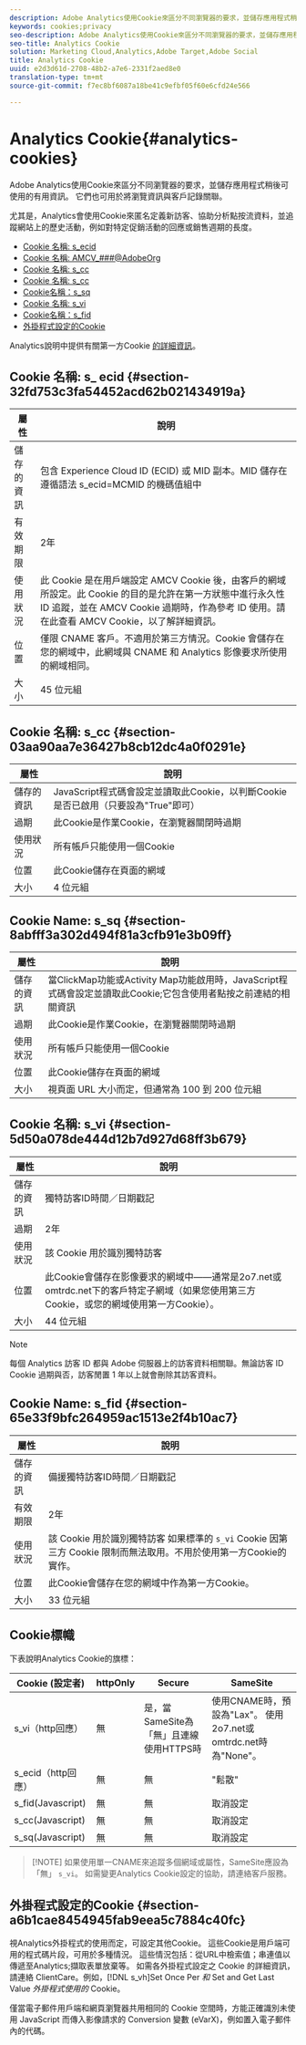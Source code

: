 ```yaml
---
description: Adobe Analytics使用Cookie來區分不同瀏覽器的要求，並儲存應用程式稍後可使用的有用資訊。 它們也可用於將瀏覽資訊與客戶記錄關聯。
keywords: cookies;privacy
seo-description: Adobe Analytics使用Cookie來區分不同瀏覽器的要求，並儲存應用程式稍後可使用的有用資訊。 它們也可用於將瀏覽資訊與客戶記錄關聯。
seo-title: Analytics Cookie
solution: Marketing Cloud,Analytics,Adobe Target,Adobe Social
title: Analytics Cookie
uuid: e2d3d61d-2708-48b2-a7e6-2331f2aed8e0
translation-type: tm+mt
source-git-commit: f7ec8bf6087a18be41c9efbf05f60e6cfd24e566

---
```



# Analytics Cookie{#analytics-cookies}

Adobe Analytics使用Cookie來區分不同瀏覽器的要求，並儲存應用程式稍後可使用的有用資訊。 它們也可用於將瀏覽資訊與客戶記錄關聯。

尤其是，Analytics會使用Cookie來匿名定義新訪客、協助分析點按流資料，並追蹤網站上的歷史活動，例如對特定促銷活動的回應或銷售週期的長度。

* [Cookie 名稱: s_ecid](../cookies/cookies-mc.md#section-32fd753c3fa54452acd62b021434919a)
* [Cookie 名稱: AMCV_###@AdobeOrg](../cookies/cookies-mc.md#section-a12aa2a9296940ae82d8921b381b8fb0)
* [Cookie 名稱: s_cc](../cookies/cookies-analytics.md#section-03aa90aa7e36427b8cb12dc4a0f0291e)
* [Cookie 名稱: s_cc](../cookies/cookies-analytics.md#section-03aa90aa7e36427b8cb12dc4a0f0291e)
* [Cookie名稱：s_sq](../cookies/cookies-analytics.md#section-8abfff3a302d494f81a3cfb91e3b09ff)
* [Cookie 名稱: s_vi](../cookies/cookies-analytics.md#section-5d50a078de444d12b7d927d68ff3b679)
* [Cookie名稱：s_fid](../cookies/cookies-analytics.md#section-65e33f9bfc264959ac1513e2f4b10ac7)
* [外掛程式設定的Cookie](../cookies/cookies-analytics.md#section-a6b1cae8454945fab9eea5c7884c40fc)

Analytics說明中提供有關第一方Cookie [的詳細資訊](/help/interface/cookies/cookies-first-party.md)。

## Cookie 名稱: s_ ecid {#section-32fd753c3fa54452acd62b021434919a}

| 屬性 | 說明 |
|--- |--- |
| 儲存的資訊 | 包含 Experience Cloud ID (ECID) 或 MID 副本。MID 儲存在遵循語法 s_ecid=MCMID 的機碼值組中 | `<ECID>` |
| 有效期限 | 2年 |
| 使用狀況 | 此 Cookie 是在用戶端設定 AMCV Cookie 後，由客戶的網域所設定。此 Cookie 的目的是允許在第一方狀態中進行永久性 ID 追蹤，並在 AMCV Cookie 過期時，作為參考 ID 使用。請在此查看 AMCV Cookie，以了解詳細資訊。 |
| 位置 | 僅限 CNAME 客戶。不適用於第三方情況。Cookie 會儲存在您的網域中，此網域與 CNAME 和 Analytics 影像要求所使用的網域相同。 |
| 大小 | 45 位元組 |

## Cookie 名稱: s_cc {#section-03aa90aa7e36427b8cb12dc4a0f0291e}

| 屬性 | 說明 |
|--- |--- |
| 儲存的資訊 | JavaScript程式碼會設定並讀取此Cookie，以判斷Cookie是否已啟用（只要設為&quot;True&quot;即可） |
| 過期 | 此Cookie是作業Cookie，在瀏覽器關閉時過期 |
| 使用狀況 | 所有帳戶只能使用一個Cookie |
| 位置 | 此Cookie儲存在頁面的網域 |
| 大小 | 4 位元組 |

## Cookie Name: s_sq {#section-8abfff3a302d494f81a3cfb91e3b09ff}

| 屬性 | 說明 |
|--- |--- |
| 儲存的資訊 | 當ClickMap功能或Activity Map功能啟用時，JavaScript程式碼會設定並讀取此Cookie;它包含使用者點按之前連結的相關資訊 |
| 過期 | 此Cookie是作業Cookie，在瀏覽器關閉時過期 |
| 使用狀況 | 所有帳戶只能使用一個Cookie |
| 位置 | 此Cookie儲存在頁面的網域 |
| 大小 | 視頁面 URL 大小而定，但通常為 100 到 200 位元組 |

## Cookie 名稱: s_vi {#section-5d50a078de444d12b7d927d68ff3b679}

| 屬性 | 說明 |
|--- |--- |
| 儲存的資訊 | 獨特訪客ID時間／日期戳記 |
| 過期 | 2年 |
| 使用狀況 | 該 Cookie 用於識別獨特訪客     |
| 位置 | 此Cookie會儲存在影像要求的網域中——通常是2o7.net或omtrdc.net下的客戶特定子網域（如果您使用第三方Cookie，或您的網域使用第一方Cookie）。 |
| 大小 | 44 位元組 |

>[!NOTE]
>
>每個 Analytics 訪客 ID 都與 Adobe 伺服器上的訪客資料相關聯。無論訪客 ID Cookie 過期與否，訪客閒置 1 年以上就會刪除其訪客資料。

## Cookie Name: s_fid {#section-65e33f9bfc264959ac1513e2f4b10ac7}

| 屬性 | 說明 |
|--- |--- |
| 儲存的資訊 | 備援獨特訪客ID時間／日期戳記 |
| 有效期限 | 2年 |
| 使用狀況 | 該 Cookie 用於識別獨特訪客    如果標準的 `s_vi` Cookie 因第三方 Cookie 限制而無法取用。不用於使用第一方Cookie的實作。 |
| 位置 | 此Cookie會儲存在您的網域中作為第一方Cookie。 |
| 大小 | 33 位元組 |

## Cookie標幟

下表說明Analytics Cookie的旗標：

| Cookie (設定者) | httpOnly | Secure | SameSite |
|--- |--- |--- |--- |
| s_vi（http回應） | 無 | 是，當SameSite為「無」且連線使用HTTPS時 | 使用CNAME時，預設為&quot;Lax&quot;。 使用2o7.net或omtrdc.net時為&quot;None&quot;。 |
| s_ecid（http回應） | 無 | 無 | &quot;鬆散&quot; |
| s_fid(Javascript) | 無 | 無 | 取消設定 |
| s_cc(Javascript) | 無 | 無 | 取消設定 |
| s_sq(Javascript) | 無 | 無 | 取消設定 |

>[!NOTE] 如果使用單一CNAME來追蹤多個網域或屬性，SameSite應設為「無」 `s_vi`。 如需變更Analytics Cookie設定的協助，請連絡客戶服務。

## 外掛程式設定的Cookie {#section-a6b1cae8454945fab9eea5c7884c40fc}

視Analytics外掛程式的使用而定，可設定其他Cookie。 這些Cookie是用戶端可用的程式碼片段，可用於多種情況。 這些情況包括：從URL中檢索值；串連值以傳遞至Analytics;擷取表單放棄等。 如需各外掛程式設定之 Cookie 的詳細資訊，請連絡 ClientCare。例如，[!DNL s_vh]Set Once Per *和* Set and Get Last Value *外掛程式使用的* Cookie。

僅當電子郵件用戶端和網頁瀏覽器共用相同的 Cookie 空間時，方能正確識別未使用 JavaScript 而傳入影像請求的 Conversion 變數 (eVarX)，例如置入電子郵件內的代碼。
